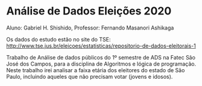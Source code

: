 # Análise de Dados Eleições 2020

Aluno: Gabriel H. Shishido, 
Professor: Fernando Masanori Ashikaga

Os dados do estudo estão no site do TSE: http://www.tse.jus.br/eleicoes/estatisticas/repositorio-de-dados-eleitorais-1

Trabalho de Análise de dados públicos do 1º semestre de ADS na Fatec São José dos Campos, para a disciplina de Algoritmos e lógica de programação.
Neste trabalho irei analisar a faixa etária dos eleitores do estado de São Paulo, incluindo aqueles que não precisam votar (jovens e idosos).
